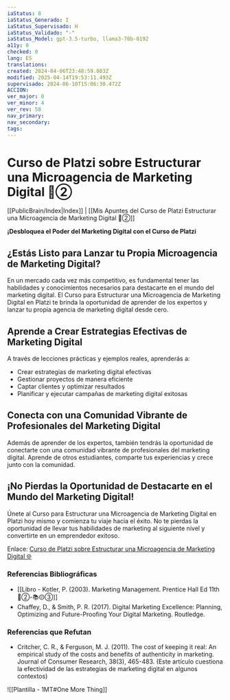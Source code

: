 ```yaml
---
iaStatus: 8
iaStatus_Generado: I
iaStatus_Supervisado: H
iaStatus_Validado: "-"
iaStatus_Model: gpt-3.5-turbo, llama3-70b-8192
a11y: 0
checked: 0
lang: ES
translations: 
created: 2024-04-06T23:48:59.083Z
modified: 2025-04-14T19:53:11.493Z
supervisado: 2024-06-10T15:06:30.472Z
ACCION: 
ver_major: 0
ver_minor: 4
ver_rev: 58
nav_primary: 
nav_secondary: 
tags:
---
```

# Curso de Platzi sobre Estructurar una Microagencia de Marketing Digital 🔴②

[[PublicBrain/Index|Index]] | [[Mis Apuntes del Curso de Platzi Estructurar una Microagencia de Marketing Digital 🔴②]]

**¡Desbloquea el Poder del Marketing Digital con el Curso de Platzi**

## ¿Estás Listo para Lanzar tu Propia Microagencia de Marketing Digital?

En un mercado cada vez más competitivo, es fundamental tener las habilidades y conocimientos necesarios para destacarte en el mundo del marketing digital. El Curso para Estructurar una Microagencia de Marketing Digital en Platzi te brinda la oportunidad de aprender de los expertos y lanzar tu propia agencia de marketing digital desde cero.

## Aprende a Crear Estrategias Efectivas de Marketing Digital

A través de lecciones prácticas y ejemplos reales, aprenderás a:

* Crear estrategias de marketing digital efectivas
* Gestionar proyectos de manera eficiente
* Captar clientes y optimizar resultados
* Planificar y ejecutar campañas de marketing digital exitosas

## Conecta con una Comunidad Vibrante de Profesionales del Marketing Digital

Además de aprender de los expertos, también tendrás la oportunidad de conectarte con una comunidad vibrante de profesionales del marketing digital. Aprende de otros estudiantes, comparte tus experiencias y crece junto con la comunidad.

## ¡No Pierdas la Oportunidad de Destacarte en el Mundo del Marketing Digital!

Únete al Curso para Estructurar una Microagencia de Marketing Digital en Platzi hoy mismo y comienza tu viaje hacia el éxito. No te pierdas la oportunidad de llevar tus habilidades de marketing al siguiente nivel y convertirte en un emprendedor exitoso.

Enlace: [Curso de Platzi sobre Estructurar una Microagencia de Marketing Digital 🌐](https://platzi.com/cursos/estructura-microagencia/)

### Referencias Bibliográficas

* [[Libro - Kotler, P. (2003). Marketing Management. Prentice Hall Ed 11th  🔴②-📚🟡③]]
* Chaffey, D., & Smith, P. R. (2017). Digital Marketing Excellence: Planning, Optimizing and Future-Proofing Your Digital Marketing. Routledge.

### Referencias que Refutan

* Critcher, C. R., & Ferguson, M. J. (2011). The cost of keeping it real: An empirical study of the costs and benefits of authenticity in marketing. Journal of Consumer Research, 38(3), 465-483. (Este artículo cuestiona la efectividad de las estrategias de marketing digital en algunos contextos)

![[Plantilla - 1MT#One More Thing]]